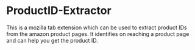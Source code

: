 # ProductID-Extractor

This is a mozilla tab extension which can be used to extract product IDs from the amazon product pages. It identifies on reaching a product page and can help you get the product ID.